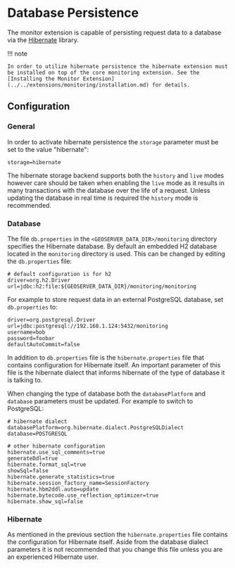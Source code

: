 # Database Persistence

The monitor extension is capable of persisting request data to a database via the [Hibernate](http://www.hibernate.org/) library.

!!! note

    In order to utilize hibernate persistence the hibernate extension must be installed on top of the core monitoring extension. See the [Installing the Monitor Extension](../../extensions/monitoring/installation.md) for details.

## Configuration

### General

In order to activate hibernate persistence the `storage` parameter must be set to the value "hibernate":

    storage=hibernate

The hibernate storage backend supports both the `history` and `live` modes however care should be taken when enabling the `live` mode as it results in many transactions with the database over the life of a request. Unless updating the database in real time is required the `history` mode is recommended.

### Database

The file `db.properties` in the `<GEOSERVER_DATA_DIR>/monitoring` directory specifies the Hibernate database. By default an embedded H2 database located in the `monitoring` directory is used. This can be changed by editing the `db.properties` file:

    # default configuration is for h2 
    driver=org.h2.Driver
    url=jdbc:h2:file:${GEOSERVER_DATA_DIR}/monitoring/monitoring

For example to store request data in an external PostgreSQL database, set `db.properties` to:

    driver=org.postgresql.Driver 
    url=jdbc:postgresql://192.168.1.124:5432/monitoring
    username=bob
    password=foobar
    defaultAutoCommit=false

In addition to `db.properties` file is the `hibernate.properties` file that contains configuration for Hibernate itself. An important parameter of this file is the hibernate dialect that informs hibernate of the type of database it is talking to.

When changing the type of database both the `databasePlatform` and `database` parameters must be updated. For example to switch to PostgreSQL:

    # hibernate dialect
    databasePlatform=org.hibernate.dialect.PostgreSQLDialect
    database=POSTGRESQL

    # other hibernate configuration
    hibernate.use_sql_comments=true
    generateDdl=true
    hibernate.format_sql=true
    showSql=false
    hibernate.generate_statistics=true
    hibernate.session_factory_name=SessionFactory
    hibernate.hbm2ddl.auto=update
    hibernate.bytecode.use_reflection_optimizer=true
    hibernate.show_sql=false

### Hibernate

As mentioned in the previous section the `hibernate.properties` file contains the configuration for Hibernate itself. Aside from the database dialect parameters it is not recommended that you change this file unless you are an experienced Hibernate user.

